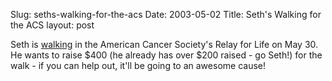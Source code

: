 Slug: seths-walking-for-the-acs
Date: 2003-05-02
Title: Seth's Walking for the ACS
layout: post

Seth is <a href="http://www.truerwords.net/3051">walking</a> in the American Cancer Society&#39;s Relay for Life on May 30. He wants to raise $400 (he already has over $200 raised - go Seth!) for the walk - if you can help out, it&#39;ll be going to an awesome cause!
